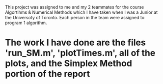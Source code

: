 This project was assigned to me and my 2 teammates for the course Algortihms & Numerical Methods which I have taken when I was a Junior at the Universoty of Toronto. Each person in the team were assigned to program 1 algorithm.

# The work I have done are the files 'run_SM.m', 'plotTimes.m', all of the plots, and the Simplex Method portion of the report 
